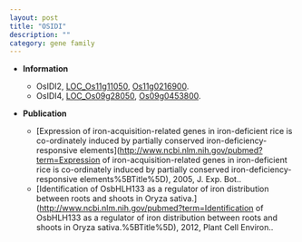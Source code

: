```yaml
---
layout: post
title: "OSIDI"
description: ""
category: gene family
---
```


* **Information**  
    + OsIDI2, [LOC_Os11g11050](http://rice.uga.edu/cgi-bin/ORF_infopage.cgi?orf=LOC_Os11g11050), [Os11g0216900](https://rapdb.dna.affrc.go.jp/locus/?name=Os11g0216900).
    + OsIDI4, [LOC_Os09g28050](http://rice.uga.edu/cgi-bin/ORF_infopage.cgi?orf=LOC_Os09g28050), [Os09g0453800](https://rapdb.dna.affrc.go.jp/locus/?name=Os09g0453800).

* **Publication**  
    + [Expression of iron-acquisition-related genes in iron-deficient rice is co-ordinately induced by partially conserved iron-deficiency-responsive elements](http://www.ncbi.nlm.nih.gov/pubmed?term=Expression of iron-acquisition-related genes in iron-deficient rice is co-ordinately induced by partially conserved iron-deficiency-responsive elements%5BTitle%5D), 2005, J. Exp. Bot..
    + [Identification of OsbHLH133 as a regulator of iron distribution between roots and shoots in Oryza sativa.](http://www.ncbi.nlm.nih.gov/pubmed?term=Identification of OsbHLH133 as a regulator of iron distribution between roots and shoots in Oryza sativa.%5BTitle%5D), 2012, Plant Cell Environ..



